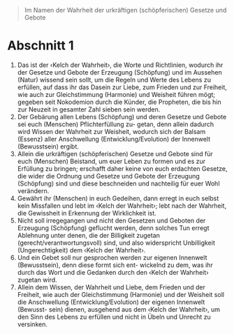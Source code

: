 > Im Namen der Wahrheit der urkräftigen (schöpferischen) Gesetze und Gebote

# Abschnitt 1
1) Das ist der ‹Kelch der Wahrheit›, die Worte und Richtlinien, wodurch ihr der Gesetze und Gebote der
 Erzeugung (Schöpfung) und im Aussehen (Natur) wissend sein sollt, um die Regeln und Werte des Lebens zu
 erfüllen, auf dass ihr das Dasein zur Liebe, zum Frieden und zur Freiheit, wie auch zur Gleichstimmung
 (Harmonie) und Weisheit führen mögt; gegeben seit Nokodemion durch die Künder, die Propheten, die bis hin
 zur Neuzeit in gesamter Zahl sieben sein werden.
2) Der Gebärung allen Lebens (Schöpfung) und deren Gesetze und Gebote sei euch (Menschen) Pflichterfüllung zu-
 getan, denn allein dadurch wird Wissen der Wahrheit zur Weisheit, wodurch sich der Balsam (Essenz) aller
 Anschwellung (Entwicklung/Evolution) der Innenwelt (Bewusstsein) ergibt.
3) Allein die urkräftigen (schöpferischen) Gesetze und Gebote sind für euch (Menschen) Beistand, um euer Leben
 zu formen und es zur Erfüllung zu bringen; erschafft daher keine von euch erdachten Gesetze, die wider die
 Ordnung und Gesetze und Gebote der Erzeugung (Schöpfung) sind und diese beschneiden und nachteilig für
 euer Wohl verändern.
4) Gewährt ihr (Menschen) in euch Gedeihen, dann erregt in euch selbst kein Missfallen und lebt im ‹Kelch der
 Wahrheit›; lebt nach der Wahrheit, die Gewissheit in Erkennung der Wirklichkeit ist.
5) Nicht soll irregegangen und nicht den Gesetzen und Geboten der Erzeugung (Schöpfung) geflucht werden,
 denn solches Tun erregt Ablehnung unter denen, die der Billigkeit zugetan (gerecht/verantwortungsvoll) sind,
 und also widerspricht Unbilligkeit (Ungerechtigkeit) dem ‹Kelch der Wahrheit›.
6) Und ein Gebet soll nur gesprochen werden zur eigenen Innenwelt (Bewusstsein), denn diese formt sich ent- wickelnd zu dem, was ihr durch das Wort und die Gedanken durch den ‹Kelch der Wahrheit› zugetan wird.
7) Allein dem Wissen, der Wahrheit und Liebe, dem Frieden und der Freiheit, wie auch der Gleichstimmung
 (Harmonie) und der Weisheit soll die Anschwellung (Entwicklung/Evolution) der eigenen Innenwelt (Bewusst-
 sein) dienen, ausgehend aus dem ‹Kelch der Wahrheit›, um den Sinn des Lebens zu erfüllen und nicht in Übeln
 und Unrecht zu versinken.
